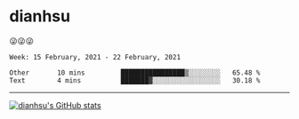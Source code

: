 
# dianhsu

:stuck_out_tongue_winking_eye::stuck_out_tongue_winking_eye::stuck_out_tongue_winking_eye:

<!--START_SECTION:waka-->
```text
Week: 15 February, 2021 - 22 February, 2021

Other       10 mins         ████████████████▒░░░░░░░░   65.48 % 
Text        4 mins          ███████▓░░░░░░░░░░░░░░░░░   30.18 % 
```
<!--END_SECTION:waka-->

---

[![dianhsu's GitHub stats](https://github-readme-stats.vercel.app/api?username=dianhsu)](https://github.com/anuraghazra/github-readme-stats)
